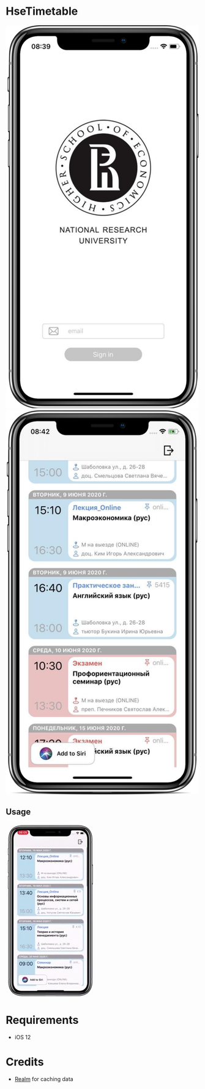 # HseTimetable

![](Screenshots/photo/photo_auth_1_.png) ![](Screenshots/photo/photo_lessons.png)

## Usage

![](Screenshots/gif/gif_touches.gif)

# Requirements

- iOS 12

# Credits

- [Realm][] for caching data

[Realm]:https://realm.io
